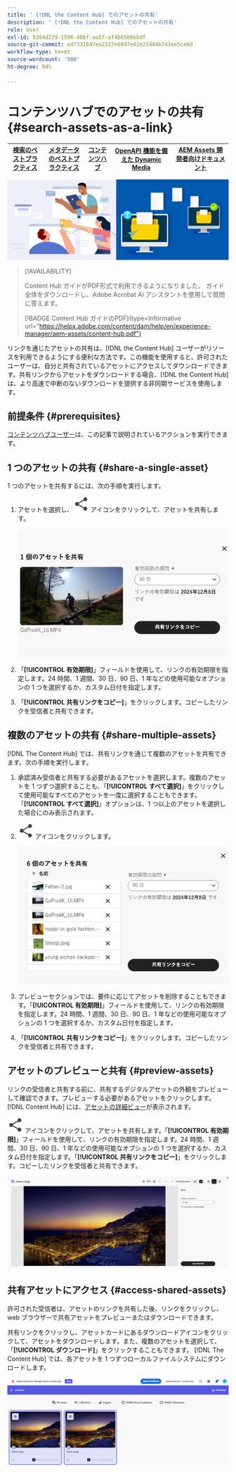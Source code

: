 ```yaml
---
title: ' [!DNL the Content Hub] でのアセットの共有'
description: ' [!DNL the Content Hub] でのアセットの共有'
role: User
exl-id: 5284d229-1596-40bf-aa5f-af4b6500ebdf
source-git-commit: ed7331647ea2227e6047e42e21444b743ee5ce6d
workflow-type: tm+mt
source-wordcount: '500'
ht-degree: 94%

---
```


# コンテンツハブでのアセットの共有 {#search-assets-as-a-link}

| [検索のベストプラクティス](/help/assets/search-best-practices.md) | [メタデータのベストプラクティス](/help/assets/metadata-best-practices.md) | [コンテンツハブ](/help/assets/product-overview.md) | [OpenAPI 機能を備えた Dynamic Media](/help/assets/dynamic-media-open-apis-overview.md) | [AEM Assets 開発者向けドキュメント](https://developer.adobe.com/experience-cloud/experience-manager-apis/) |
| ------------- | --------------------------- |---------|----|-----|

![アセットの共有のバナー画像](assets/share-assets-banner.png)

>[!AVAILABILITY]
>
>Content Hub ガイドがPDF形式で利用できるようになりました。 ガイド全体をダウンロードし、Adobe Acrobat AI アシスタントを使用して質問に答えます。
>
>[!BADGE Content Hub ガイドのPDF]{type=Informative url="https://helpx.adobe.com/content/dam/help/en/experience-manager/aem-assets/content-hub.pdf"}

リンクを通じたアセットの共有は、[!DNL the Content Hub] ユーザーがリソースを利用できるようにする便利な方法です。この機能を使用すると、許可されたユーザーは、自分と共有されているアセットにアクセスしてダウンロードできます。共有リンクからアセットをダウンロードする場合、[!DNL the Content Hub] は、より高速で中断のないダウンロードを提供する非同期サービスを使用します。

## 前提条件 {#prerequisites}

[コンテンツハブユーザー](deploy-content-hub.md#onboard-content-hub-users)は、この記事で説明されているアクションを実行できます。

## 1 つのアセットの共有 {#share-a-single-asset}

1 つのアセットを共有するには、次の手順を実行します。

1. アセットを選択し、![共有アイコン](assets/share.svg) アイコンをクリックして、アセットを共有します。

   ![1 つのアセットの共有](assets/sharing-single-asset.png)

1. 「**[!UICONTROL 有効期限]**」フィールドを使用して、リンクの有効期限を指定します。24 時間、1 週間、30 日、90 日、1 年などの使用可能なオプションの 1 つを選択するか、カスタム日付を指定します。

1. 「**[!UICONTROL 共有リンクをコピー]**」をクリックします。コピーしたリンクを受信者と共有できます。

## 複数のアセットの共有 {#share-multiple-assets}

[!DNL The Content Hub] では、共有リンクを通じて複数のアセットを共有できます。次の手順を実行します。

1. 承認済み受信者と共有する必要があるアセットを選択します。複数のアセットを 1 つずつ選択することも、「**[!UICONTROL すべて選択]**」をクリックして使用可能なすべてのアセットを一度に選択することもできます。「**[!UICONTROL すべて選択]**」オプションは、1 つ以上のアセットを選択した場合にのみ表示されます。

1. ![共有アイコン](assets/share.svg) アイコンをクリックします。

   ![複数のアセットの共有](assets/sharing-multiple-assets.png)

1. プレビューセクションでは、要件に応じてアセットを削除することもできます。「**[!UICONTROL 有効期限]**」フィールドを使用して、リンクの有効期限を指定します。24 時間、1 週間、30 日、90 日、1 年などの使用可能なオプションの 1 つを選択するか、カスタム日付を指定します。

1. 「**[!UICONTROL 共有リンクをコピー]**」をクリックします。コピーしたリンクを受信者と共有できます。

## アセットのプレビューと共有 {#preview-assets}

リンクの受信者と共有する前に、共有するデジタルアセットの外観をプレビューして確認できます。プレビューする必要があるアセットをクリックします。[!DNL Content Hub] には、[アセットの詳細ビュー](asset-properties-content-hub.md)が表示されます。

![共有アイコン](assets/share.svg) アイコンをクリックして、アセットを共有します。「**[!UICONTROL 有効期限]**」フィールドを使用して、リンクの有効期限を指定します。24 時間、1 週間、30 日、90 日、1 年などの使用可能なオプションの 1 つを選択するか、カスタム日付を指定します。「**[!UICONTROL 共有リンクをコピー]**」をクリックします。コピーしたリンクを受信者と共有できます。

![コンテンツハブでのアセットのプレビュー](assets/preview-assets-content-hub.png)

## 共有アセットにアクセス {#access-shared-assets}

許可された受信者は、アセットのリンクを共有した後、リンクをクリックし、web ブラウザーで共有アセットをプレビューまたはダウンロードできます。

共有リンクをクリックし、アセットカードにあるダウンロードアイコンをクリックして、アセットをダウンロードします。また、複数のアセットを選択して、「**[!UICONTROL ダウンロード]**」をクリックすることもできます。<!--You can either download original assets or Original+Renditions of an asset.--> [!DNL The Content Hub] では、各アセットを 1 つずつローカルファイルシステムにダウンロードします。

![共有リンクへのアクセス](assets/content-hub-access-shared-links.png)

